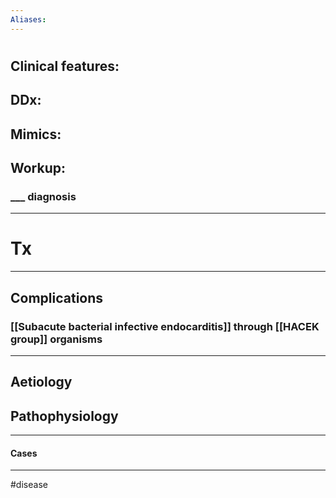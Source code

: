 ```yaml
---
Aliases:
---
```

# 
## Clinical features:
###
## DDx:
###
## Mimics:
###
## Workup:
### ___ diagnosis
---
# Tx

---
## Complications
### [[Subacute bacterial infective endocarditis]] through [[HACEK group]] organisms

---
## Aetiology
## Pathophysiology

---
#### Cases


---
#disease 